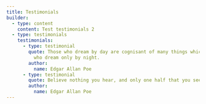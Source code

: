 ```yaml
---
title: Testimonials
builder:
  - type: content
    content: T﻿est testimonials 2
  - type: testimonials
    testimonials:
      - type: testimonial
        quote: Those who dream by day are cognisant of many things which escape those
          who dream only by night.
        author:
          name: Edgar Allan Poe
      - type: testimonial
        quote: Believe nothing you hear, and only one half that you see.
        author:
          name: Edgar Allan Poe
---
```


